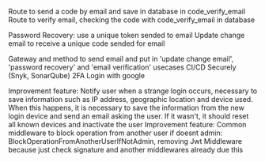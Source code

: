 Route to send a code by email and save in database in code_verify_email
Route to verify email, checking the code with code_verify_email in database

Password Recovery: use a unique token sended to email
Update change email to receive a unique code sended for email

Gateway and method to send email and put in 'update change email', 'password recovery' and 'email verification' usecases
CI/CD Securely (Snyk, SonarQube)
2FA
Login with google

Improvement feature: Notify user when a strange login occurs, necessary to save information such as IP address, geographic location and device used. When this happens, it is necessary to save the information from the new login device and send an email asking the user. If it wasn't, it should reset all known devices and inactivate the user
Improvement feature: Common middleware to block operation from another user if doesnt admin: BlockOperationFromAnotherUserIfNotAdmin, removing Jwt Middleware because just check signature and another middlewares already due this